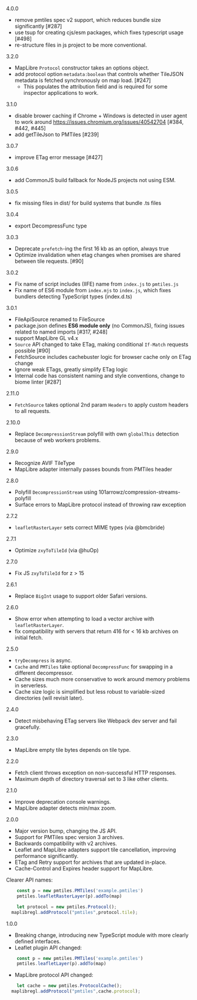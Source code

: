 4.0.0
* remove pmtiles spec v2 support, which reduces bundle size significantly [#287]
* use tsup for creating cjs/esm packages, which fixes typescript usage [#498]
* re-structure files in js project to be more conventional.

3.2.0
* MapLibre `Protocol` constructor takes an options object.
* add protocol option `metadata:boolean` that controls whether TileJSON metadata is fetched synchronously on map load. [#247]
	* This populates the attribution field and is required for some inspector applications to work.

3.1.0
* disable brower caching if Chrome + Windows is detected in user agent to work around https://issues.chromium.org/issues/40542704 [#384, #442, #445]
* add getTileJson to PMTiles [#239]

3.0.7
* improve ETag error message [#427]

3.0.6
* add CommonJS build fallback for NodeJS projects not using ESM.

3.0.5
* fix missing files in dist/ for build systems that bundle .ts files

3.0.4
* export DecompressFunc type

3.0.3

* Deprecate `prefetch`-ing the first 16 kb as an option, always true
* Optimize invalidation when etag changes when promises are shared between tile requests. [#90]

3.0.2

* Fix name of script includes (IIFE) name from `index.js` to `pmtiles.js`
* Fix name of ES6 module from `index.mjs` to `index.js`, which fixes bundlers detecting TypeScript types (index.d.ts)

3.0.1

* FileApiSource renamed to FileSource
* package.json defines **ES6 module only** (no CommonJS), fixing issues related to named imports [#317, #248]
* support MapLibre GL v4.x
* `Source` API changed to take ETag, making conditional `If-Match` requests possible [#90]
* FetchSource includes cachebuster logic for browser cache only on ETag change
* Ignore weak ETags, greatly simplify ETag logic
* Internal code has consistent naming and style conventions, change to biome linter [#287]

2.11.0

* `FetchSource` takes optional 2nd param `Headers` to apply custom headers to all requests.

2.10.0

* Replace `DecompressionStream` polyfill with own `globalThis` detection because of web workers problems.

2.9.0

* Recognize AVIF TileType
* MapLibre adapter internally passes bounds from PMTiles header

2.8.0

* Polyfill `DecompressionStream` using 101arrowz/compression-streams-polyfill
* Surface errors to MapLibre protocol instead of throwing raw exception

2.7.2

* `leafletRasterLayer` sets correct MIME types (via @bmcbride)

2.7.1

* Optimize `zxyToTileId` (via @huOp)

2.7.0

* Fix JS `zxyToTileId` for z > 15

2.6.1

* Replace `BigInt` usage to support older Safari versions.

2.6.0

* Show error when attempting to load a vector archive with `leafletRasterLayer`.
* fix compatibility with servers that return 416 for < 16 kb archives on initial fetch.

2.5.0

* `tryDecompress` is async.
* `Cache` and `PMTiles` take optional `DecompressFunc` for swapping in a different decompressor.
* Cache sizes much more conservative to work around memory problems in serverless.
* Cache size logic is simplified but less robust to variable-sized directories (will revisit later).

2.4.0

* Detect misbehaving ETag servers like Webpack dev server and fail gracefully.

2.3.0

* MapLibre empty tile bytes depends on tile type.

2.2.0

* Fetch client throws exception on non-successful HTTP responses.
* Maximum depth of directory traversal set to 3 like other clients.

2.1.0

* Improve deprecation console warnings.
* MapLibre adapter detects min/max zoom.

2.0.0

* Major version bump, changing the JS API.
* Support for PMTiles spec version 3 archives.
* Backwards compatibility with v2 archives.
* Leaflet and MapLibre adapters support tile cancellation, improving performance significantly.
* ETag and Retry support for archives that are updated in-place.
* Cache-Control and Expires header support for MapLibre.

Clearer API names:

```js
	const p = new pmtiles.PMTiles('example.pmtiles')
	pmtiles.leafletRasterLayer(p).addTo(map)
```
```js
	let protocol = new pmtiles.Protocol();
  maplibregl.addProtocol("pmtiles",protocol.tile);
```


1.0.0 

* Breaking change, introducing new TypeScript module with more clearly defined interfaces.
* Leaflet plugin API changed:

```js
	const p = new pmtiles.PMTiles('example.pmtiles')
	pmtiles.leafletLayer(p).addTo(map)
```

* MapLibre protocol API changed:

```js
	let cache = new pmtiles.ProtocolCache();
  maplibregl.addProtocol("pmtiles",cache.protocol);
```